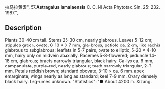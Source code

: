 拉马拉黄耆",
57.**Astragalus lamalaensis** C. C. Ni Acta Phytotax. Sin. 25: 232. 1987.",

## Description
Plants 30-40 cm tall. Stems 25-30 cm, nearly glabrous. Leaves 5-12 cm; stipules green, ovate, 8-18 × 3-7 mm, gla-brous; petiole ca. 2 cm, like rachis glabrous to subglabrous; leaflets in 5-7 pairs, ovate to elliptic, 5-20 × 4-10 mm, hairy only on midvein abaxially. Racemes 5-8-flowered; peduncle 14-18 cm, glabrous; bracts narrowly triangular, black hairy. Ca-lyx ca. 6 mm, campanulate, purple-red, nearly glabrous; teeth narrowly triangular, 2-3 mm. Petals reddish brown; standard obovate, 8-10 × ca. 6 mm, apex emarginate; wings nearly as long as standard; keel 7-9 mm. Ovary densely black hairy. Leg-umes unknown.
  "Statistics": "● About 4200 m. Xizang.
